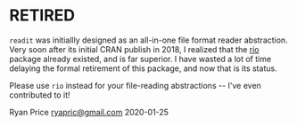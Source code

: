 RETIRED
=======

`readit` was initiallly designed as an all-in-one file format reader
abstraction. Very soon after its initial CRAN publish in 2018, I realized that
the [rio](https://github.com/leeper/rio) package already existed, and is far
superior. I have wasted a lot of time delaying the formal retirement of this
package, and now that is its status.

Please use `rio` instead for your file-reading abstractions -- I've even
contributed to it!

Ryan Price <ryapric@gmail.com>
2020-01-25
